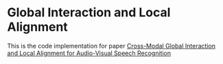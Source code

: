 # Global Interaction and Local Alignment

This is the code implementation for paper [Cross-Modal Global Interaction and Local Alignment for Audio-Visual Speech Recognition](https://arxiv.org/abs/2305.09212)
